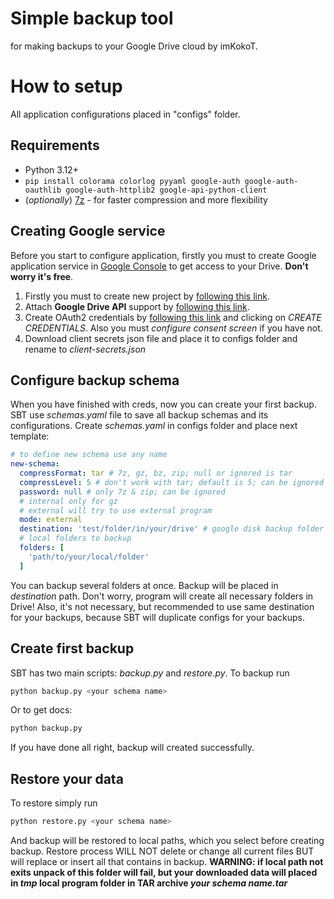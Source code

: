 # Simple backup tool
for making backups to your Google Drive cloud by imKokoT.

# How to setup
All application configurations placed in "configs" folder.

## Requirements
- Python 3.12+
- ```pip install colorama colorlog pyyaml google-auth google-auth-oauthlib google-auth-httplib2 google-api-python-client```
- (*optionally*) [7z](https://7-zip.org/) - for faster compression and more flexibility

## Creating Google service
Before you start to configure application, firstly you must to create Google application service in [Google Console](https://console.cloud.google.com/) to get access to your Drive. **Don't worry it's free**. 
1. Firstly you must to create new project by [following this link](https://console.cloud.google.com/projectcreate).
2. Attach **Google Drive API** support by [following this link](https://console.cloud.google.com/apis/library/drive.googleapis.com).
3. Create OAuth2 credentials by [following this link](https://console.cloud.google.com/apis/credentials) and clicking on *CREATE CREDENTIALS*. Also you must *configure consent screen* if you have not.
4. Download client secrets json file and place it to configs folder and rename to *client-secrets.json*

## Configure backup schema
When you have finished with creds, now you can create your first backup. SBT use *schemas.yaml* file to save all backup schemas and its configurations. Create *schemas.yaml* in configs folder and place next template:
```yaml
# to define new schema use any name
new-schema:
  compressFormat: tar # 7z, gz, bz, zip; null or ignored is tar
  compressLevel: 5 # don't work with tar; default is 5; can be ignored
  password: null # only 7z & zip; can be ignored
  # internal only for gz
  # external will try to use external program
  mode: external
  destination: 'test/folder/in/your/drive' # google disk backup folder path
  # local folders to backup
  folders: [
    'path/to/your/local/folder'
  ]
```
You can backup several folders at once. Backup will be placed in *destination* path. Don't worry, program will create all necessary folders in Drive! Also, it's not necessary, but recommended to use same destination for your backups, because SBT will duplicate configs for your backups.

## Create first backup
SBT has two main scripts: *backup.py* and *restore.py*. To backup run
```sh
python backup.py <your schema name>
```
Or to get docs:
```sh
python backup.py
```
If you have done all right, backup will created successfully.

## Restore your data
To restore simply run
```sh
python restore.py <your schema name>
```
And backup will be restored to local paths, which you select before creating backup. Restore process WILL NOT delete or change all current files BUT will replace or insert all that contains in backup. 
**WARNING: if local path not exits unpack of this folder will fail, but your downloaded data will placed in *tmp* local program folder in TAR archive *your schema name.tar***